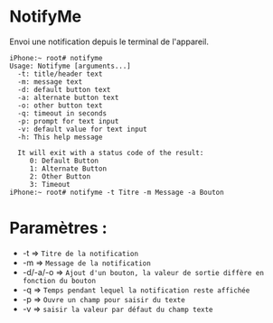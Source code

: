 # NotifyMe

Envoi une notification depuis le terminal de l'appareil.

```
iPhone:~ root# notifyme 
Usage: Notifyme [arguments...]
  -t: title/header text
  -m: message text
  -d: default button text
  -a: alternate button text
  -o: other button text
  -q: timeout in seconds
  -p: prompt for text input
  -v: default value for text input
  -h: This help message

  It will exit with a status code of the result:
     0: Default Button
     1: Alternate Button
     2: Other Button
     3: Timeout
iPhone:~ root# notifyme -t Titre -m Message -a Bouton
```

# Paramètres :

- -t => `Titre de la notification`
- -m => `Message de la notification`
- -d/-a/-o => `Ajout d'un bouton, la valeur de sortie diffère en fonction du bouton`
- -q => `Temps pendant lequel la notification reste affichée`
- -p => `Ouvre un champ pour saisir du texte`
- -v => `saisir la valeur par défaut du champ texte`

